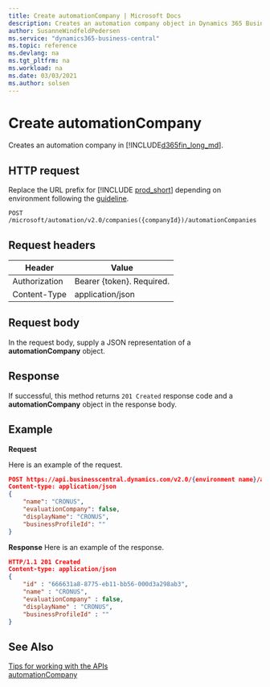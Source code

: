 ```yaml
---
title: Create automationCompany | Microsoft Docs
description: Creates an automation company object in Dynamics 365 Business Central.
author: SusanneWindfeldPedersen
ms.service: "dynamics365-business-central"
ms.topic: reference
ms.devlang: na
ms.tgt_pltfrm: na
ms.workload: na
ms.date: 03/03/2021
ms.author: solsen
---
```


<!-- NOTE: This article is an auto-generated stub from the metadata file. -->
<!-- The sections marked with an EDIT_IS_REQUIRED require manual editing. -->
# Create automationCompany

Creates an automation company in [!INCLUDE[d365fin_long_md](../../includes/d365fin_long_md.md)].

## HTTP request

Replace the URL prefix for [!INCLUDE [prod_short](../../includes/prod_short.md)] depending on environment following the [guideline](/dynamics365/dynamics-nav/api-reference/v2.0/enabling-apis-for-dynamics-nav).


```
POST /microsoft/automation/v2.0/companies({companyId})/automationCompanies
```

## Request headers

|Header|Value|
|------|-----|
|Authorization  |Bearer {token}. Required. |
|Content-Type  |application/json|

## Request body

In the request body, supply a JSON representation of a **automationCompany** object.

## Response

If successful, this method returns ```201 Created``` response code and a **automationCompany** object in the response body.


## Example

**Request**

Here is an example of the request.

```json
POST https://api.businesscentral.dynamics.com/v2.0/{environment name}/api/microsoft/automation/v2.0/companies({companyId})/automationCompanies
Content-type: application/json
{
    "name": "CRONUS",
    "evaluationCompany": false,
    "displayName": "CRONUS",
    "businessProfileId": ""
}
```

**Response**
Here is an example of the response.
```json
HTTP/1.1 201 Created
Content-type: application/json
{
    "id" : "666631a8-8775-eb11-bb56-000d3a298ab3",
    "name" : "CRONUS",
    "evaluationCompany" : false,
    "displayName" : "CRONUS",
    "businessProfileId" : ""
}
```

## See Also

[Tips for working with the APIs](/dynamics365/business-central/dev-itpro/developer/devenv-connect-apps-tips)  
[automationCompany](../resources/dynamics_automationCompany.md)  
